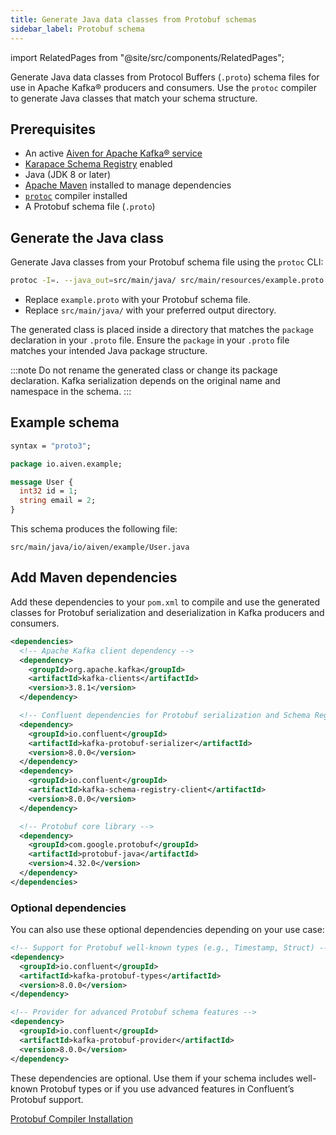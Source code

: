 ```yaml
---
title: Generate Java data classes from Protobuf schemas
sidebar_label: Protobuf schema
---
```


import RelatedPages from "@site/src/components/RelatedPages";

Generate Java data classes from Protocol Buffers (`.proto`) schema files for use in Apache Kafka® producers and consumers. Use the `protoc` compiler to generate Java classes that match your schema structure.

## Prerequisites

- An active [Aiven for Apache Kafka® service](/docs/products/kafka/get-started#create-an-aiven-for-apache-kafka-service)
- [Karapace Schema Registry](/docs/products/kafka/karapace/howto/enable-karapace)
  enabled
- Java (JDK 8 or later)
- [Apache Maven](https://maven.apache.org/) installed to manage dependencies
- [`protoc`](https://grpc.io/docs/protoc-installation/) compiler installed
- A Protobuf schema file (`.proto`)

## Generate the Java class

Generate Java classes from your Protobuf schema file using the `protoc` CLI:

```bash
protoc -I=. --java_out=src/main/java/ src/main/resources/example.proto
```

- Replace `example.proto` with your Protobuf schema file.
- Replace `src/main/java/` with your preferred output directory.

The generated class is placed inside a directory that matches the `package` declaration
in your `.proto` file. Ensure the `package` in your `.proto` file matches your intended
Java package structure.

:::note
Do not rename the generated class or change its package declaration. Kafka serialization
depends on the original name and namespace in the schema.
:::

## Example schema

```protobuf
syntax = "proto3";

package io.aiven.example;

message User {
  int32 id = 1;
  string email = 2;
}
```

This schema produces the following file:

```plaintext
src/main/java/io/aiven/example/User.java
```

## Add Maven dependencies

Add these dependencies to your `pom.xml` to compile and use the generated classes for
Protobuf serialization and deserialization in Kafka producers and consumers.

```xml
<dependencies>
  <!-- Apache Kafka client dependency -->
  <dependency>
    <groupId>org.apache.kafka</groupId>
    <artifactId>kafka-clients</artifactId>
    <version>3.8.1</version>
  </dependency>

  <!-- Confluent dependencies for Protobuf serialization and Schema Registry -->
  <dependency>
    <groupId>io.confluent</groupId>
    <artifactId>kafka-protobuf-serializer</artifactId>
    <version>8.0.0</version>
  </dependency>
  <dependency>
    <groupId>io.confluent</groupId>
    <artifactId>kafka-schema-registry-client</artifactId>
    <version>8.0.0</version>
  </dependency>

  <!-- Protobuf core library -->
  <dependency>
    <groupId>com.google.protobuf</groupId>
    <artifactId>protobuf-java</artifactId>
    <version>4.32.0</version>
  </dependency>
</dependencies>
```

### Optional dependencies

You can also use these optional dependencies depending on your use case:

```xml
<!-- Support for Protobuf well-known types (e.g., Timestamp, Struct) -->
<dependency>
  <groupId>io.confluent</groupId>
  <artifactId>kafka-protobuf-types</artifactId>
  <version>8.0.0</version>
</dependency>

<!-- Provider for advanced Protobuf schema features -->
<dependency>
  <groupId>io.confluent</groupId>
  <artifactId>kafka-protobuf-provider</artifactId>
  <version>8.0.0</version>
</dependency>
```

These dependencies are optional. Use them if your schema includes well-known Protobuf
types or if you use advanced features in Confluent’s Protobuf support.

<RelatedPages />

[Protobuf Compiler Installation](https://grpc.io/docs/protoc-installation/)
